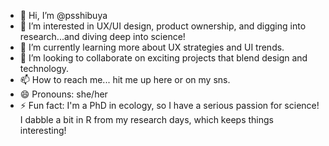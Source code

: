 - 👋 Hi, I’m @psshibuya
- 👀 I’m interested in UX/UI design, product ownership, and digging into research...and diving deep into science!
- 🌱 I’m currently learning more about UX strategies and UI trends.
- 💞️ I’m looking to collaborate on exciting projects that blend design and technology.
- 📫 How to reach me... hit me up here or on my sns.
- 😄 Pronouns: she/her
- ⚡ Fun fact: I'm a PhD in ecology, so I have a serious passion for science! I dabble a bit in R from my research days, which keeps things interesting! 

<!---
psshibuya/psshibuya is a ✨ special ✨ repository because its `README.md` (this file) appears on your GitHub profile.
You can click the Preview link to take a look at your changes.
--->
